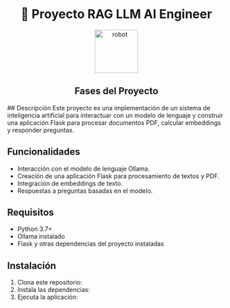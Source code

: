 <!DOCTYPE html>
<html lang="es">
<head>
  <meta charset="UTF-8">
  <meta name="viewport" content="width=device-width, initial-scale=1.0">

</head>
<body>
  <h1 align="center">🚀 Proyecto RAG LLM AI Engineer</h1>
  <p align="center">
    <img src="https://www.pngmart.com/files/23/Bot-PNG-Transparent.png" alt="robot" width="100">
  </p>
  
  <h2 align="center">Fases del Proyecto</h2>
## Descripción
Este proyecto es una implementación de un sistema de inteligencia artificial para interactuar con un modelo de lenguaje y construir una aplicación Flask para procesar documentos PDF, calcular embeddings y responder preguntas.

## Funcionalidades
- Interacción con el modelo de lenguaje Ollama.
- Creación de una aplicación Flask para procesamiento de textos y PDF.
- Integración de embeddings de texto.
- Respuestas a preguntas basadas en el modelo.

## Requisitos
- Python 3.7+
- Ollama instalado
- Flask y otras dependencias del proyecto instaladas

## Instalación
1. Clona este repositorio: 
2. Instala las dependencias: 
3. Ejecuta la aplicación: 

</body>
</html>
